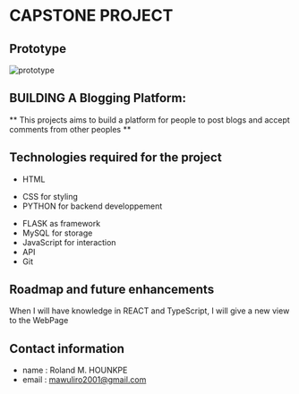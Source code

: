 # CAPSTONE PROJECT

## Prototype

![prototype](https://pr.to/FPSFIO/)


## BUILDING A  Blogging Platform:

** This projects aims to build a platform for people to post blogs and accept comments from other peoples **

## Technologies required for the project

+ HTML
- CSS for styling
- PYTHON for backend developpement
+ FLASK as framework
+ MySQL for storage
+ JavaScript for interaction
+ API
+ Git

## Roadmap and future enhancements

When I will have knowledge in REACT and TypeScript, I will give a new view to the WebPage

## Contact information

+ name : Roland M. HOUNKPE
+ email : mawuliro2001@gmail.com
